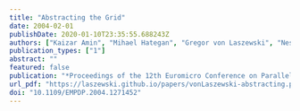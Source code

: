 ```yaml
---
title: "Abstracting the Grid"
date: 2004-02-01
publishDate: 2020-01-10T23:35:55.688243Z
authors: ["Kaizar Amin", "Mihael Hategan", "Gregor von Laszewski", "Nestor J. Zaluzec"]
publication_types: ["1"]
abstract: ""
featured: false
publication: "*Proceedings of the 12th Euromicro Conference on Parallel, Distributed and Network-Based Processing (PDP 2004)*"
url_pdf: "https://laszewski.github.io/papers/vonLaszewski-abstracting.pdf"
doi: "10.1109/EMPDP.2004.1271452"
---
```


